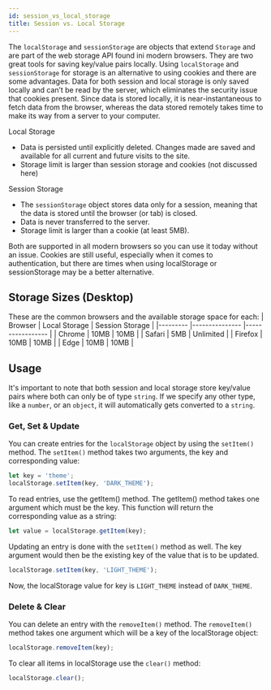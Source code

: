 ```yaml
---
id: session_vs_local_storage
title: Session vs. Local Storage
---
```


The `localStorage` and `sessionStorage` are objects that extend `Storage` and are part of the web storage API found ini modern browsers. They are two great tools for saving key/value pairs locally. Using `localStorage` and `sessionStorage` for storage is an alternative to using cookies and there are some advantages. Data for both session and local storage is only saved locally  and can’t be read by the server, which eliminates the security issue that cookies present. Since data is stored locally, it is near-instantaneous to fetch data from the browser, whereas the data stored remotely takes time to make its way from a server to your computer.

Local Storage
-  Data is persisted until explicitly deleted. Changes made are saved and available for all current and future visits to the site.
- Storage limit is larger than session storage and cookies (not discussed here)

Session Storage
- The `sessionStorage` object stores data only for a session, meaning that the data is stored until the browser (or tab) is closed.
- Data is never transferred to the server.
- Storage limit is larger than a cookie (at least 5MB).

Both are supported in all modern browsers so you can use it today without an issue. Cookies are still useful, especially when it comes to authentication, but there are times when using localStorage or sessionStorage may be a better alternative.

## Storage Sizes (Desktop)
These are the common browsers and the available storage space for each:
| Browser   | Local Storage   | Session Storage   |
|---------  |---------------  |-----------------  |
| Chrome    | 10MB            | 10MB              |
| Safari    | 5MB             | Unlimited         |
| Firefox   | 10MB            | 10MB              |
| Edge      | 10MB            | 10MB              |

## Usage
It's important to note that both session and local storage store key/value pairs where both can only be of type `string`. If we specify any other type, like a `number`, or an `object`, it will automatically gets converted to a `string`.

### Get, Set & Update
You can create entries for the `localStorage` object by using the `setItem()` method. The `setItem()` method takes two arguments, the key and corresponding value:

```javascript
let key = 'theme';
localStorage.setItem(key, 'DARK_THEME');
```
To read entries, use the getItem() method. The getItem() method takes one argument which must be the key. This function will return the corresponding value as a string:

```javascript
let value = localStorage.getItem(key);
```

Updating an entry is done with the `setItem()` method as well. The key argument would then be the existing key of the value that is to be updated.

```javascript
localStorage.setItem(key, 'LIGHT_THEME');
```

Now, the localStorage value for key is `LIGHT_THEME` instead of `DARK_THEME`.

### Delete & Clear
You can delete an entry with the `removeItem()` method. The `removeItem()` method takes one argument which will be a key of the localStorage object:

```javascript
localStorage.removeItem(key);
```

To clear all items in localStorage use the `clear()` method:

```javascript
localStorage.clear();
```
